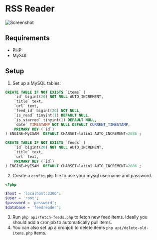 # RSS Reader

![Screenshot](https://cldup.com/H43vRNLgta.png)

## Requirements

- PHP
- MySQL

## Setup

1. Set up a MySQL tables:

```sql
CREATE TABLE IF NOT EXISTS `items` (
	`id` bigint(20) NOT NULL AUTO_INCREMENT,
	`title` text,
	`url` text,
	`feed_id` bigint(20) NOT NULL,
	`is_read` tinyint(1) DEFAULT NULL,
	`is_starred` tinyint(1) DEFAULT NULL,
	`date` TIMESTAMP NOT NULL DEFAULT CURRENT_TIMESTAMP,
	PRIMARY KEY (`id`)
) ENGINE=MyISAM  DEFAULT CHARSET=latin1 AUTO_INCREMENT=2686 ;
```

```sql
CREATE TABLE IF NOT EXISTS `feeds` (
	`id` bigint(20) NOT NULL AUTO_INCREMENT,
	`title` text,
	`url` text,
	PRIMARY KEY (`id`)
) ENGINE=MyISAM  DEFAULT CHARSET=latin1 AUTO_INCREMENT=2686 ;
```

2. Create a `config.php` file to use your mysql username and password.

```php
<?php

$host = 'localhost:3306';
$user = 'root';
$password = 'password';
$database = 'feedreader';
```

3. Run `php api/fetch-feeds.php` to fetch new feed items. Ideally you should add a cronjob to automatically pull items.
4. You can also set up a cronjob to delete items  `php api/delete-old-items.php` items.
